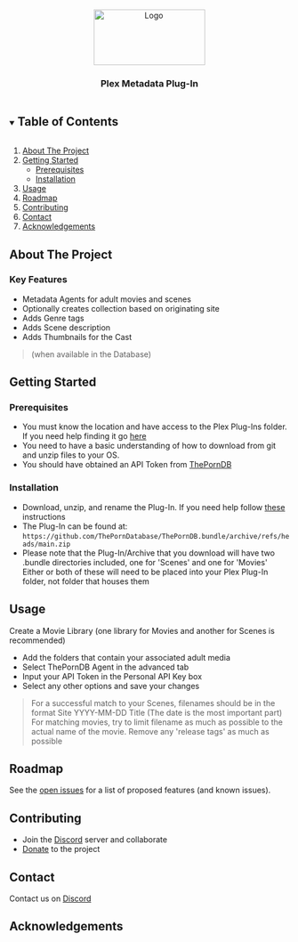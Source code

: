 <!-- PROJECT SHIELDS -->


<!-- PROJECT LOGO -->
<br />
<p align="center">
  <a href="https://github.com/ThePornDatabase/ThePornDB.bundle">
    <img src="https://metadataapi.net/images/logo.png" alt="Logo" width="200" height="100">
  </a>

  <h3 align="center">Plex Metadata Plug-In</h3>

  <p align="center">
   
 

<!-- TABLE OF CONTENTS -->
<details open="open">
  <summary><h2 style="display: inline-block">Table of Contents</h2></summary>
  <ol>
    <li>
      <a href="#about-the-project">About The Project</a>
    </li>
    <li>
      <a href="#getting-started">Getting Started</a>
      <ul>
        <li><a href="#prerequisites">Prerequisites</a></li>
        <li><a href="#installation">Installation</a></li>
      </ul>
    </li>
    <li><a href="#usage">Usage</a></li>
    <li><a href="#roadmap">Roadmap</a></li>
    <li><a href="#contributing">Contributing</a></li>
    <li><a href="#contact">Contact</a></li>
    <li><a href="#acknowledgements">Acknowledgements</a></li>
  </ol>
</details>



<!-- ABOUT THE PROJECT -->
## About The Project
### Key Features
 - Metadata Agents for adult movies and scenes
 - Optionally creates collection based on originating site
 - Adds Genre tags
 - Adds Scene description
 - Adds Thumbnails for the Cast
> (when available in the Database)



<!-- GETTING STARTED -->
## Getting Started



### Prerequisites
- You must know the location and have access to the Plex Plug-Ins folder. If you need help finding it go [here](https://support.plex.tv/articles/201106098-how-do-i-find-the-plug-ins-folder/)
- You need to have a basic understanding of how to download from git and unzip files to your OS.
- You should have obtained an API Token from [ThePornDB](https://metadataapi.net/)

### Installation
- Download, unzip, and rename the Plug-In. If you need help follow [these](https://support.plex.tv/articles/201187656-how-do-i-manually-install-a-plugin/) instructions
- The Plug-In can be found at: ``` https://github.com/ThePornDatabase/ThePornDB.bundle/archive/refs/heads/main.zip ```
- Please note that the Plug-In/Archive that you download will have two .bundle directories included, one for 'Scenes' and one for 'Movies'
  Either or both of these will need to be placed into your Plex Plug-In folder, not folder that houses them




<!-- USAGE EXAMPLES -->
## Usage
Create a Movie Library (one library for Movies and another for Scenes is recommended)
- Add the folders that contain your associated adult media
- Select ThePornDB Agent in the advanced tab
- Input your API Token in the Personal API Key box
- Select any other options and save your changes

> For a successful match to your Scenes, filenames should be in the format Site YYYY-MM-DD Title (The date is the most important part)
> For matching movies, try to limit filename as much as possible to the actual name of the movie.  Remove any 'release tags' as much as possible




<!-- ROADMAP -->
## Roadmap

See the [open issues](https://github.com/ThePornDatabase/ThePornDB.bundle/issues) for a list of proposed features (and known issues).



<!-- CONTRIBUTING -->
## Contributing
- Join the [Discord](https://discord.gg/VnD6KJqF) server and collaborate
- [Donate](https://www.patreon.com/metadataapi/posts) to the project

<!-- CONTACT -->
## Contact
Contact us on [Discord](https://discord.gg/VnD6KJqF)



<!-- ACKNOWLEDGEMENTS -->
## Acknowledgements
